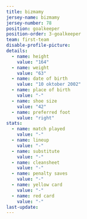 ```yaml
---
title: bizmamy
jersey-name: bizmamy
jersey-number: 78
position: goalkeeper
position-order: 3-goalkeeper
team: first-team
disable-profile-picture:
details:
  - name: height
    value: "164"
  - name: weight
    value: "63"
  - name: date of birth
    value: "10 oktober 2002"
  - name: place of birth
    value: "-"
  - name: shoe size
    value: "42"
  - name: preferred foot
    value: "right"
stats:
  - name: match played
    value: "-"
  - name: lineup
    value: "-"
  - name: substitute
    value: "-"
  - name: cleansheet
    value: "-"
  - name: penalty saves
    value: "-"
  - name: yellow card
    value: "-"
  - name: red card
    value: "-"
last-update:
---
```

